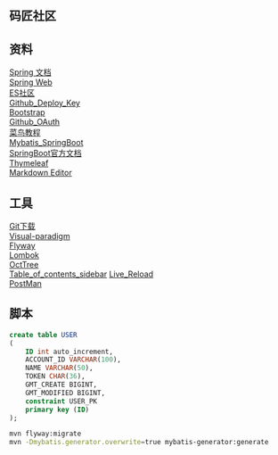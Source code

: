 ## 码匠社区

## 资料
[Spring 文档](https://spring.io/guides)  
[Spring Web](https://spring.io/guides/gs/serving-web-content/)  
[ES社区](https://elasticsearch.cn/explore)  
[Github_Deploy_Key](https://developer.github.com/v3/guides/managing-deploy-keys/#deploy-keys)  
[Bootstrap](https://v3.bootcss.com/getting-started/)  
[Github_OAuth](https://developer.github.com/apps/building-oauth-apps/creating-an-oauth-app/)  
[菜鸟教程](https://www.runoob.com/)  
[Mybatis_SpringBoot](http://mybatis.org/spring-boot-starter/mybatis-spring-boot-autoconfigure/)  
[SpringBoot官方文档](https://docs.spring.io/spring-boot/docs/current/reference/html/spring-boot-features.html#boot-features)  
[Thymeleaf](https://www.thymeleaf.org/doc/tutorials/3.0/usingthymeleaf.html)   
[Markdown Editor](http://editor.md.ipandao.com/)   

## 工具
[Git下载](https://git-scm.com/download)  
[Visual-paradigm](https://www.visual-paradigm.com)   
[Flyway](https://flywaydb.org/getstarted/firststeps/maven)    
[Lombok](https://projectlombok.org/)   
[OctTree](https://www.octotree.io/)   
[Table_of_contents_sidebar](https://chrome.google.com/webstore/detail/table-of-contents-sidebar/ohohkfheangmbedkgechjkmbepeikkej)
[Live_Reload](https://chrome.google.com/webstore/detail/jnihajbhpnppcggbcgedagnkighmdlei)   
[PostMan](https://chrome.google.com/webstore/detail/coohjcphdfgbiolnekdpbcijmhambjff)  

## 脚本
```sql
create table USER
(
	ID int auto_increment,
	ACCOUNT_ID VARCHAR(100),
	NAME VARCHAR(50),
	TOKEN CHAR(36),
	GMT_CREATE BIGINT,
	GMT_MODIFIED BIGINT,
	constraint USER_PK
	primary key (ID)
);
```
```bash
mvn flyway:migrate   
mvn -Dmybatis.generator.overwrite=true mybatis-generator:generate
```
